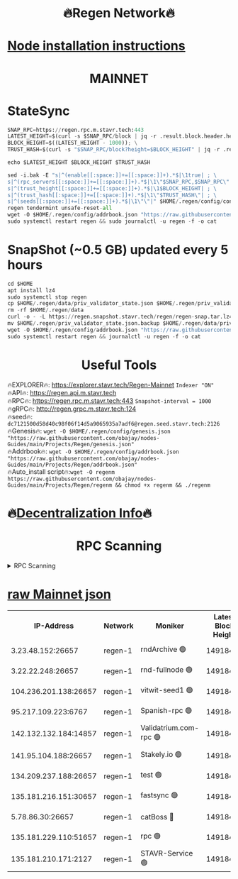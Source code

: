 <h1 align="center"> 🔥Regen Network🔥</h1>

[Node installation instructions](https://github.com/obajay/nodes-Guides/tree/main/Projects/Regen)
=
<h1 align="center"> MAINNET</h1>

# StateSync
```python
SNAP_RPC=https://regen.rpc.m.stavr.tech:443
LATEST_HEIGHT=$(curl -s $SNAP_RPC/block | jq -r .result.block.header.height); \
BLOCK_HEIGHT=$((LATEST_HEIGHT - 1000)); \
TRUST_HASH=$(curl -s "$SNAP_RPC/block?height=$BLOCK_HEIGHT" | jq -r .result.block_id.hash)

echo $LATEST_HEIGHT $BLOCK_HEIGHT $TRUST_HASH

sed -i.bak -E "s|^(enable[[:space:]]+=[[:space:]]+).*$|\1true| ; \
s|^(rpc_servers[[:space:]]+=[[:space:]]+).*$|\1\"$SNAP_RPC,$SNAP_RPC\"| ; \
s|^(trust_height[[:space:]]+=[[:space:]]+).*$|\1$BLOCK_HEIGHT| ; \
s|^(trust_hash[[:space:]]+=[[:space:]]+).*$|\1\"$TRUST_HASH\"| ; \
s|^(seeds[[:space:]]+=[[:space:]]+).*$|\1\"\"|" $HOME/.regen/config/config.toml
regen tendermint unsafe-reset-all
wget -O $HOME/.regen/config/addrbook.json "https://raw.githubusercontent.com/obajay/nodes-Guides/main/Projects/Regen/addrbook.json"
sudo systemctl restart regen && sudo journalctl -u regen -f -o cat
```
# SnapShot (~0.5 GB) updated every 5 hours
```python
cd $HOME
apt install lz4
sudo systemctl stop regen
cp $HOME/.regen/data/priv_validator_state.json $HOME/.regen/priv_validator_state.json.backup
rm -rf $HOME/.regen/data
curl -o - -L https://regen.snapshot.stavr.tech/regen/regen-snap.tar.lz4 | lz4 -c -d - | tar -x -C $HOME/.regen --strip-components 2
mv $HOME/.regen/priv_validator_state.json.backup $HOME/.regen/data/priv_validator_state.json
wget -O $HOME/.regen/config/addrbook.json "https://raw.githubusercontent.com/obajay/nodes-Guides/main/Projects/Regen/addrbook.json"
sudo systemctl restart regen && journalctl -u regen -f -o cat
```

 <h1 align="center"> Useful Tools</h1>

🔥EXPLORER🔥:     https://explorer.stavr.tech/Regen-Mainnet        `Indexer "ON"` \
🔥API🔥:          https://regen.api.m.stavr.tech \
🔥RPC🔥:          https://regen.rpc.m.stavr.tech:443              `Snapshot-interval = 1000` \
🔥gRPC🔥:         http://regen.grpc.m.stavr.tech:124 \
🔥seed🔥:      `dc7121500d58d40c98f06f14d5a9065935a7adf6@regen.seed.stavr.tech:2126` \
🔥Genesis🔥:   `wget -O $HOME/.regen/config/genesis.json "https://raw.githubusercontent.com/obajay/nodes-Guides/main/Projects/Regen/genesis.json"` \
🔥Addrbook🔥:  `wget -O $HOME/.regen/config/addrbook.json "https://raw.githubusercontent.com/obajay/nodes-Guides/main/Projects/Regen/addrbook.json"` \
🔥Auto_install script🔥:`wget -O regenm https://raw.githubusercontent.com/obajay/nodes-Guides/main/Projects/Regen/regenm && chmod +x regenm && ./regenm`

🔥[Decentralization Info](https://github.com/obajay/StateSync-snapshots/tree/main/Projects/Regen/Decentralization)🔥
=
<h1 align="center"> RPC Scanning</h1>

<details>
<summary>RPC Scanning</summary>

<h2 align="center"> We scan nodes in real time every 4 hours. And we provide the final result of RPC endpoints.
We cannot influence the operation of these nodes in any way. </h2>


```python
If Voting Power is higher than 0 --> then the Node is a validator of the network and may be subject to attack and be a potential threat to the chain.
```
```python
We marked such validators with a red symbol
```

</details>

[raw Mainnet json](https://rpc-check.regenm.stavr.tech/regenm/rpc-regenm-result.json)
=


<table><tr><th>IP-Address</th><th>Network</th><th>Moniker</th><th>Latest Block Height</th><th>Earliest Block Height</th><th>Catching Up</th><th>Tx Index</th><th>Voting Power</th><th>Scan Time</th></tr><tr><td>3.23.48.152:26657</td><td>regen-1</td><td>rndArchive 🟢</td><td>14918430</td><td>1</td><td>False</td><td>on</td><td>0</td><td>2024-02-29T22:21:02.129186022UTC</td></tr><tr><td>3.22.22.248:26657</td><td>regen-1</td><td>rnd-fullnode 🟢</td><td>14918429</td><td>4134001</td><td>False</td><td>on</td><td>0</td><td>2024-02-29T22:20:59.408759973UTC</td></tr><tr><td>104.236.201.138:26657</td><td>regen-1</td><td>vitwit-seed1 🟢</td><td>14918425</td><td>8943001</td><td>False</td><td>on</td><td>0</td><td>2024-02-29T22:20:33.696537472UTC</td></tr><tr><td>95.217.109.223:6767</td><td>regen-1</td><td>Spanish-rpc 🟢</td><td>14918432</td><td>10068001</td><td>False</td><td>on</td><td>0</td><td>2024-02-29T22:21:17.275122152UTC</td></tr><tr><td>142.132.132.184:14857</td><td>regen-1</td><td>Validatrium.com-rpc 🟢</td><td>14918432</td><td>11175001</td><td>False</td><td>on</td><td>0</td><td>2024-02-29T22:21:17.605255138UTC</td></tr><tr><td>141.95.104.188:26657</td><td>regen-1</td><td>Stakely.io 🟢</td><td>14918428</td><td>13442501</td><td>False</td><td>on</td><td>0</td><td>2024-02-29T22:20:50.610041954UTC</td></tr><tr><td>134.209.237.188:26657</td><td>regen-1</td><td>test 🟢</td><td>14918434</td><td>13992001</td><td>False</td><td>on</td><td>0</td><td>2024-02-29T22:21:26.067851428UTC</td></tr><tr><td>135.181.216.151:30657</td><td>regen-1</td><td>fastsync 🟢</td><td>14918430</td><td>14457001</td><td>False</td><td>off</td><td>0</td><td>2024-02-29T22:21:06.796271590UTC</td></tr><tr><td>5.78.86.30:26657</td><td>regen-1</td><td>catBoss 🔴</td><td>14918435</td><td>14797001</td><td>False</td><td>on</td><td>9086634728</td><td>2024-02-29T22:21:35.127721146UTC</td></tr><tr><td>135.181.229.110:51657</td><td>regen-1</td><td>rpc 🟢</td><td>14918427</td><td>14844001</td><td>False</td><td>on</td><td>0</td><td>2024-02-29T22:20:48.347004380UTC</td></tr><tr><td>135.181.210.171:2127</td><td>regen-1</td><td>STAVR-Service 🟢</td><td>14918436</td><td>14915001</td><td>False</td><td>on</td><td>0</td><td>2024-02-29T22:21:39.530533238UTC</td></tr></table>
